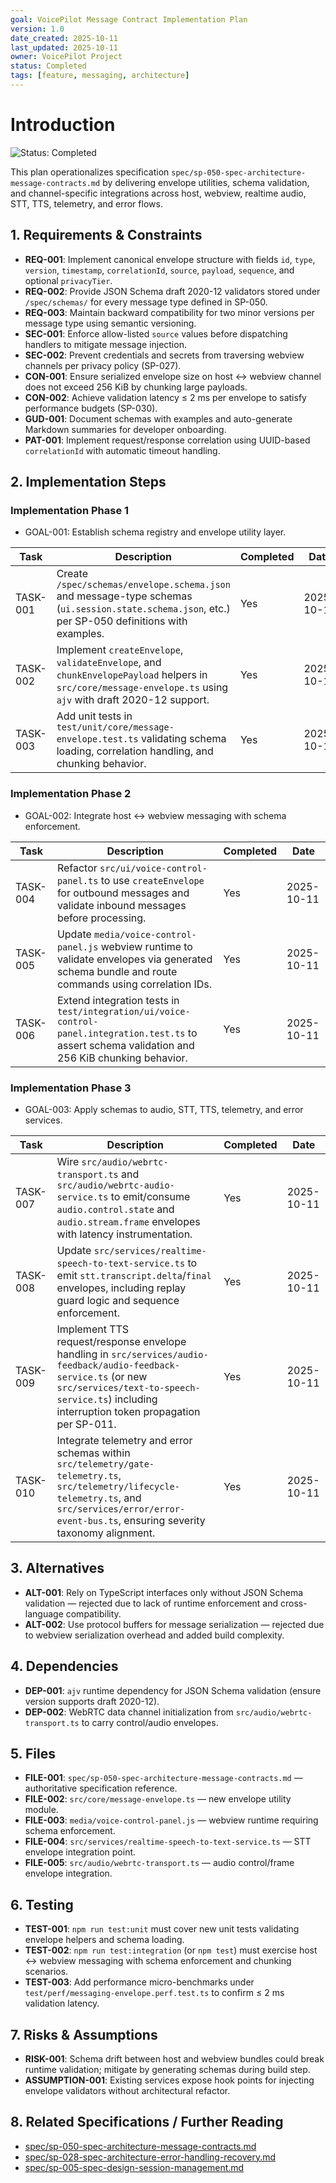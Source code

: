 ```yaml
---
goal: VoicePilot Message Contract Implementation Plan
version: 1.0
date_created: 2025-10-11
last_updated: 2025-10-11
owner: VoicePilot Project
status: Completed
tags: [feature, messaging, architecture]
---
```


# Introduction

![Status: Completed](https://img.shields.io/badge/status-Completed-brightgreen)

This plan operationalizes specification `spec/sp-050-spec-architecture-message-contracts.md` by delivering envelope utilities, schema validation, and channel-specific integrations across host, webview, realtime audio, STT, TTS, telemetry, and error flows.

## 1. Requirements & Constraints

- **REQ-001**: Implement canonical envelope structure with fields `id`, `type`, `version`, `timestamp`, `correlationId`, `source`, `payload`, `sequence`, and optional `privacyTier`.
- **REQ-002**: Provide JSON Schema draft 2020-12 validators stored under `/spec/schemas/` for every message type defined in SP-050.
- **REQ-003**: Maintain backward compatibility for two minor versions per message type using semantic versioning.
- **SEC-001**: Enforce allow-listed `source` values before dispatching handlers to mitigate message injection.
- **SEC-002**: Prevent credentials and secrets from traversing webview channels per privacy policy (SP-027).
- **CON-001**: Ensure serialized envelope size on host ↔ webview channel does not exceed 256 KiB by chunking large payloads.
- **CON-002**: Achieve validation latency ≤ 2 ms per envelope to satisfy performance budgets (SP-030).
- **GUD-001**: Document schemas with examples and auto-generate Markdown summaries for developer onboarding.
- **PAT-001**: Implement request/response correlation using UUID-based `correlationId` with automatic timeout handling.

## 2. Implementation Steps

### Implementation Phase 1

- GOAL-001: Establish schema registry and envelope utility layer.

| Task | Description | Completed | Date |
|------|-------------|-----------|------|
| TASK-001 | Create `/spec/schemas/envelope.schema.json` and message-type schemas (`ui.session.state.schema.json`, etc.) per SP-050 definitions with examples. | Yes | 2025-10-11 |
| TASK-002 | Implement `createEnvelope`, `validateEnvelope`, and `chunkEnvelopePayload` helpers in `src/core/message-envelope.ts` using `ajv` with draft 2020-12 support. | Yes | 2025-10-11 |
| TASK-003 | Add unit tests in `test/unit/core/message-envelope.test.ts` validating schema loading, correlation handling, and chunking behavior. | Yes | 2025-10-11 |

### Implementation Phase 2

- GOAL-002: Integrate host ↔ webview messaging with schema enforcement.

| Task | Description | Completed | Date |
|------|-------------|-----------|------|
| TASK-004 | Refactor `src/ui/voice-control-panel.ts` to use `createEnvelope` for outbound messages and validate inbound messages before processing. | Yes | 2025-10-11 |
| TASK-005 | Update `media/voice-control-panel.js` webview runtime to validate envelopes via generated schema bundle and route commands using correlation IDs. | Yes | 2025-10-11 |
| TASK-006 | Extend integration tests in `test/integration/ui/voice-control-panel.integration.test.ts` to assert schema validation and 256 KiB chunking behavior. | Yes | 2025-10-11 |

### Implementation Phase 3

- GOAL-003: Apply schemas to audio, STT, TTS, telemetry, and error services.

| Task | Description | Completed | Date |
|------|-------------|-----------|------|
| TASK-007 | Wire `src/audio/webrtc-transport.ts` and `src/audio/webrtc-audio-service.ts` to emit/consume `audio.control.state` and `audio.stream.frame` envelopes with latency instrumentation. | Yes | 2025-10-11 |
| TASK-008 | Update `src/services/realtime-speech-to-text-service.ts` to emit `stt.transcript.delta`/`final` envelopes, including replay guard logic and sequence enforcement. | Yes | 2025-10-11 |
| TASK-009 | Implement TTS request/response envelope handling in `src/services/audio-feedback/audio-feedback-service.ts` (or new `src/services/text-to-speech-service.ts`) including interruption token propagation per SP-011. | Yes | 2025-10-11 |
| TASK-010 | Integrate telemetry and error schemas within `src/telemetry/gate-telemetry.ts`, `src/telemetry/lifecycle-telemetry.ts`, and `src/services/error/error-event-bus.ts`, ensuring severity taxonomy alignment. | Yes | 2025-10-11 |

## 3. Alternatives

- **ALT-001**: Rely on TypeScript interfaces only without JSON Schema validation — rejected due to lack of runtime enforcement and cross-language compatibility.
- **ALT-002**: Use protocol buffers for message serialization — rejected due to webview serialization overhead and added build complexity.

## 4. Dependencies

- **DEP-001**: `ajv` runtime dependency for JSON Schema validation (ensure version supports draft 2020-12).
- **DEP-002**: WebRTC data channel initialization from `src/audio/webrtc-transport.ts` to carry control/audio envelopes.

## 5. Files

- **FILE-001**: `spec/sp-050-spec-architecture-message-contracts.md` — authoritative specification reference.
- **FILE-002**: `src/core/message-envelope.ts` — new envelope utility module.
- **FILE-003**: `media/voice-control-panel.js` — webview runtime requiring schema enforcement.
- **FILE-004**: `src/services/realtime-speech-to-text-service.ts` — STT envelope integration point.
- **FILE-005**: `src/audio/webrtc-transport.ts` — audio control/frame envelope integration.

## 6. Testing

- **TEST-001**: `npm run test:unit` must cover new unit tests validating envelope helpers and schema loading.
- **TEST-002**: `npm run test:integration` (or `npm test`) must exercise host ↔ webview messaging with schema enforcement and chunking scenarios.
- **TEST-003**: Add performance micro-benchmarks under `test/perf/messaging-envelope.perf.test.ts` to confirm ≤ 2 ms validation latency.

## 7. Risks & Assumptions

- **RISK-001**: Schema drift between host and webview bundles could break runtime validation; mitigate by generating schemas during build step.
- **ASSUMPTION-001**: Existing services expose hook points for injecting envelope validators without architectural refactor.

## 8. Related Specifications / Further Reading

- [spec/sp-050-spec-architecture-message-contracts.md](../spec/sp-050-spec-architecture-message-contracts.md)
- [spec/sp-028-spec-architecture-error-handling-recovery.md](../spec/sp-028-spec-architecture-error-handling-recovery.md)
- [spec/sp-005-spec-design-session-management.md](../spec/sp-005-spec-design-session-management.md)
